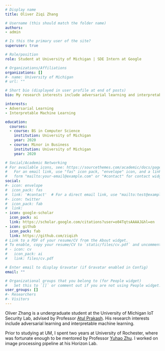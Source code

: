 ```yaml
---
# Display name
title: Oliver Ziqi Zhang

# Username (this should match the folder name)
authors:
- admin

# Is this the primary user of the site?
superuser: true

# Role/position
role: Student at University of Michigan | SDE Intern at Google

# Organizations/Affiliations
organizations: []
#- name: University of Michigan
# url: ""

# Short bio (displayed in user profile at end of posts)
bio: My research interests include adversarial learning and interpretable machine learning.

interests:
- Adversarial Learning
- Interpretable Machine Learning

education:
  courses:
  - course: BS in Computer Science
    institution: University of Michigan
    year: 2020
  - course: Minor in Business
    institution: University of Michigan
    year: 2020

# Social/Academic Networking
# For available icons, see: https://sourcethemes.com/academic/docs/page-builder/#icons
#   For an email link, use "fas" icon pack, "envelope" icon, and a link in the
#   form "mailto:your-email@example.com" or "#contact" for contact widget.
social:
#- icon: envelope
#  icon_pack: fas
#  link: '#contact'  # For a direct email link, use "mailto:test@example.org".
#- icon: twitter
#  icon_pack: fab
#  link: 
- icon: google-scholar
  icon_pack: ai
  link: https://scholar.google.com/citations?user=o04TqtsAAAAJ&hl=en
- icon: github
  icon_pack: fab
  link: https://github.com/ziqizh
# Link to a PDF of your resume/CV from the About widget.
# To enable, copy your resume/CV to `static/files/cv.pdf` and uncomment the lines below.
# - icon: cv
#   icon_pack: ai
#   link: files/cv.pdf

# Enter email to display Gravatar (if Gravatar enabled in Config)
email: ""

# Organizational groups that you belong to (for People widget)
#   Set this to `[]` or comment out if you are not using People widget.
user_groups: []
#- Researchers
#- Visitors
---
```


Oliver Zhang is a undergraduate student at the University of Michigan IoT Security Lab, advised by Professor [Atul Prakash](https://web.eecs.umich.edu/~aprakash/). His research interests include adversarial learning and interpretable machine learning. 

Prior to studying at UM, I spent two years at University of Rochester, where was fortunate enough to be mentored by Professor [Yuhao Zhu](http://yuhaozhu.com/). I worked on image processing pipeline at his Horizon Lab. 
